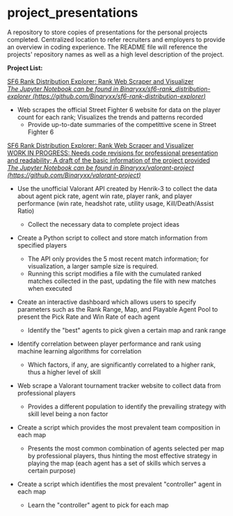 # project_presentations  
A repository to store copies of presentations for the personal projects completed. Centralized location to refer recruiters and employers to provide an overview in coding experience. The README file will reference the projects' repository names as well as a high level description of the project.  
  
**Project List:**  
  
<ins>SF6 Rank Distribution Explorer: Rank Web Scraper and Visualizer  
*The Jupyter Notebook can be found in Binaryxx/sf6-rank_distribution-explorer (https://github.com/Binaryxx/sf6-rank-distribution-explorer)*  
- Web scrapes the official Street Fighter 6 website for data on the player count for each rank; Visualizes the trends and patterns recorded  
  * Provide up-to-date summaries of the competittive scene in Street Fighter 6  

    
<ins>SF6 Rank Distribution Explorer: Rank Web Scraper and Visualizer  
WORK IN PROGRESS: Needs code revisions for professional presentation and readability; A draft of the basic information of the project provided  
*The Jupyter Notebook can be found in Binaryxx/valorant-project (https://github.com/Binaryxx/valorant-project)*  
- Use the unofficial Valorant API created by Henrik-3 to collect the data about agent pick rate, agent win rate, player rank, and player performance (win rate, headshot rate, utility usage, Kill/Death/Assist Ratio)   
  * Collect the necessary data to complete project ideas  
- Create a Python script to collect and store match information from specified players  
  * The API only provides the 5 most recent match information; for visualization, a larger sample size is required.  
  * Running this script modifies a file with the cumulated ranked matches collected in the past, updating the file with new matches when executed  
- Create an interactive dashboard which allows users to specify parameters such as the Rank Range, Map, and Playable Agent Pool to present the Pick Rate and Win Rate of each agent  
  * Identify the "best" agents to pick given a certain map and rank range  
- Identify correlation between player performance and rank using machine learning algorithms for correlation    
  * Which factors, if any, are significantly correlated to a higher rank, thus a higher level of skill
  
- Web scrape a Valorant tournament tracker website to collect data from professional players  
  * Provides a different population to identify the prevailing strategy with skill level being a non factor  
- Create a script which provides the most prevalent team composition in each map  
  * Presents the most common combination of agents selected per map by professional players, thus hinting the most effective strategy in playing the map (each agent has a set of skills which serves a certain purpose)  
- Create a script which identifies the most prevalent "controller" agent in each map  
  * Learn the "controller" agent to pick for each map  
